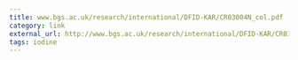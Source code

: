 ```yaml
---
title: ‎www.bgs.ac.uk/research/international/DFID-KAR/CR03004N_col.pdf
category: link
external_url: http://www.bgs.ac.uk/research/international/DFID-KAR/CR03004N_col.pdf
tags: iodine
---
```

